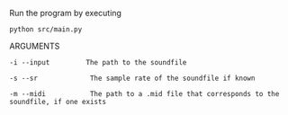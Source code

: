 Run the program by executing

`python src/main.py`


ARGUMENTS

`-i --input         The path to the soundfile`

`-s --sr             The sample rate of the soundfile if known`

`-m --midi           The path to a .mid file that corresponds to the soundfile, if one exists`
